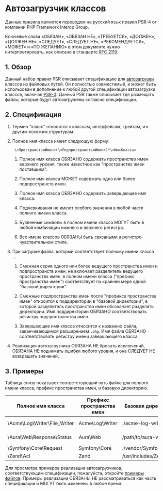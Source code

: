 # Автозагрузчик классов

Данные правила являются переводом на русский язык правил [PSR-4] от компании PHP Framework Interop Group.

Ключевые слова «ОБЯЗАН», «ОБЯЗАН НЕ», «ТРЕБУЕТСЯ», «ДОЛЖЕН», «ДОЛЖЕН НЕ», «СЛЕДУЕТ»,
«СЛЕДУЕТ НЕ», «РЕКОМЕНДУЕТСЯ», «МОЖЕТ» и «ПО ЖЕЛАНИЮ» в этом документе нужно
интерпретировать, как описано в стандарте [RFC 2119].

## 1. Обзор

Данный набор правил PSR описывает спецификацию для [автозагрузки][] классов из файловых путей. 
Он полностью совместимый, и может быть использован в дополнение к любой другой спецификации автозагрузки классов, включая [PSR-0][]. Данный PSR также описывает где размещать файлы, которые будут автозагружены согласно спецификации.

## 2. Спецификация

1. Термин "класс" относится к классам, интерфейсам, трейтам, и к другим похожим структурам.

2. Полное имя класса имеет следующую форму:

        \<ПространствоИмен>(\<ПодпространствоИмен>)*\<ИмяКласса>

    1. Полное имя класса ОБЯЗАНО содержать пространство имен верхнего уровня,
       также известное как "пространство имен поставщика".

    2. Полное имя класса МОЖЕТ содержать одно или более подпространств имен.

    3. Полное имя класса ОБЯЗАНО содержать заверщающее имя класса.

    4. Подчеркивания не имеют особого значения в любой части полного имени класса.

    5. Буквенные символы в полном имени класса МОГУТ быть в любой комбинации нижнего и верхнего регистра.

    6. Все имена классов ОБЯЗАНЫ быть связаными в регистро-чувствительном стиле.

3. При загрузке файла, который соответствует полному имени класса ...

    1. Смежная серия одного или более ведущего пространства имен и подпространств имен, 
    не включает разделитель ведущего пространства имен, в полном имени класса ("префикс пространства имен") 
    соответствует по крайней мере одной "базовой директории".

    2. Смежные подпространства имен после "префикса пространства имен"
       относится к поддиректории в "базовой директории", в которой
       разделитель пространства имен обозначает разделить директории. Имя поддиректории
       ОБЯЗАНО соответствовать регистру подпространства имен.

    3. Завершающее имя класса относится к названию файла, заканчивающимся расширением `.php`.
       Имя файла ОБЯЗАНО соответствовать регистру имени завершающего класса.

4. Реализация автозагрузчика ОБЯЗАНА НЕ бросать исключений, ОБЯЗАНА НЕ поднимать ошибки
   любого уровня, и она СЛЕДУЕТ НЕ возвращать значений.

## 3. Примеры

Таблица снизу показывет соответствующий путь файла для полного имени класса, 
префикс пространства имен, и базовую директорию.

| Полное имя класса            | Префикс пространства имен | Базовая директория     | Результирующий путь файла
| ---------------------------- |-------------------------- |------------------------|-------------------------------------------
| \Acme\Log\Writer\File_Writer | Acme\Log\Writer           | ./acme-log-writer/lib/ | ./acme-log-writer/lib/File_Writer.php
| \Aura\Web\Response\Status    | Aura\Web                  | /path/to/aura-web/src/ | /path/to/aura-web/src/Response/Status.php
| \Symfony\Core\Request        | Symfony\Core              | ./vendor/Symfony/Core/ | ./vendor/Symfony/Core/Request.php
| \Zend\Acl                    | Zend                      | /usr/includes/Zend/    | /usr/includes/Zend/Acl.php

Для просмотра примеров реализации автозагрузчиков, соответствующим спецификации,
пожалуйста, откройте [примеры файлов]. Примеры реализации ОБЯЗАНЫ НЕ рассматриваться
как часть спецификации и МОГУТ быть изменены в любое время.

[автозагрузки]: http://php.net/autoload
[PSR-0]: https://github.com/php-fig/fig-standards/blob/master/accepted/PSR-0.md
[примеры файлов]: https://github.com/php-fig/fig-standards/blob/master/accepted/PSR-4-autoloader-examples.md
[PSR-4]: https://github.com/php-fig/fig-standards/edit/master/accepted/PSR-4-autoloader.md
[RFC 2119]: http://www.ietf.org/rfc/rfc2119.txt
